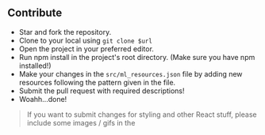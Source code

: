 ## Contribute

- Star and fork the repository.
- Clone to your local using `git clone $url`
- Open the project in your preferred editor.
- Run npm install in the project's root directory. (Make sure you have npm installed!)
- Make your changes in the `src/ml_resources.json` file by adding new resources following the pattern given in the file.
- Submit the pull request with required descriptions!
- Woahh...done!

> If you want to submit changes for styling and other React stuff, please include some images / gifs in the 